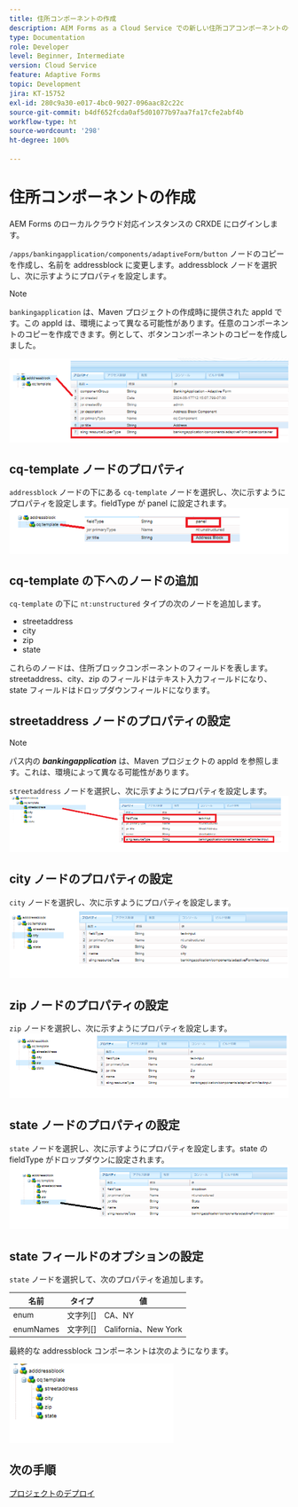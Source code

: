 ```yaml
---
title: 住所コンポーネントの作成
description: AEM Forms as a Cloud Service での新しい住所コアコンポーネントの作成
type: Documentation
role: Developer
level: Beginner, Intermediate
version: Cloud Service
feature: Adaptive Forms
topic: Development
jira: KT-15752
exl-id: 280c9a30-e017-4bc0-9027-096aac82c22c
source-git-commit: b4df652fcda0af5d01077b97aa7fa17cfe2abf4b
workflow-type: ht
source-wordcount: '298'
ht-degree: 100%

---
```


# 住所コンポーネントの作成

AEM Forms のローカルクラウド対応インスタンスの CRXDE にログインします。

``/apps/bankingapplication/components/adaptiveForm/button`` ノードのコピーを作成し、名前を addressblock に変更します。addressblock ノードを選択し、次に示すようにプロパティを設定します。

>[!NOTE]
>
> ``bankingapplication`` は、Maven プロジェクトの作成時に提供された appId です。この appId は、環境によって異なる可能性があります。任意のコンポーネントのコピーを作成できます。例として、ボタンコンポーネントのコピーを作成しました。


![address-bloc](assets/address-properties.png)

## cq-template ノードのプロパティ

``addressblock`` ノードの下にある ``cq-template`` ノードを選択し、次に示すようにプロパティを設定します。fieldType が panel に設定されます。
![cq-template](assets/cq-template.png)

## cq-template の下へのノードの追加

``cq-template`` の下に ``nt:unstructured`` タイプの次のノードを追加します。

* streetaddress
* city
* zip
* state

これらのノードは、住所ブロックコンポーネントのフィールドを表します。streetaddress、city、zip のフィールドはテキスト入力フィールドになり、state フィールドはドロップダウンフィールドになります。

## streetaddress ノードのプロパティの設定

>[!NOTE]
>
> パス内の **_bankingapplication_** は、Maven プロジェクトの appId を参照します。これは、環境によって異なる可能性があります。

``streetaddress`` ノードを選択し、次に示すようにプロパティを設定します。
![street-address](assets/streetaddress.png)

## city ノードのプロパティの設定

``city`` ノードを選択し、次に示すようにプロパティを設定します。
![city](assets/city.png)

## zip ノードのプロパティの設定

``zip`` ノードを選択し、次に示すようにプロパティを設定します。
![zip](assets/zip.png)

## state ノードのプロパティの設定

``state`` ノードを選択し、次に示すようにプロパティを設定します。state の fieldType がドロップダウンに設定されます。
![state](assets/state.png)

## state フィールドのオプションの設定

``state`` ノードを選択して、次のプロパティを追加します。

| 名前 | タイプ | 値 |
|----------|----------|---------------------|
| enum | 文字列[] | CA、NY |
| enumNames | 文字列[] | California、New York |


最終的な addressblock コンポーネントは次のようになります。

![final-address](assets/crx-address-block.png)

## 次の手順

[プロジェクトのデプロイ](./deploy-your-project.md)
